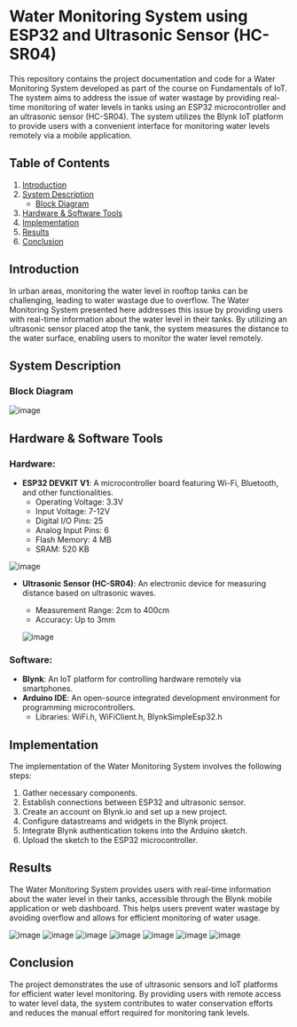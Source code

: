 # Water Monitoring System using ESP32 and Ultrasonic Sensor (HC-SR04)

This repository contains the project documentation and code for a Water Monitoring System developed as part of the course on Fundamentals of IoT. The system aims to address the issue of water wastage by providing real-time monitoring of water levels in tanks using an ESP32 microcontroller and an ultrasonic sensor (HC-SR04). The system utilizes the Blynk IoT platform to provide users with a convenient interface for monitoring water levels remotely via a mobile application.

## Table of Contents

1. [Introduction](#introduction)
2. [System Description](#system-description)
   - [Block Diagram](#block-diagram)
3. [Hardware & Software Tools](#hardware-and-software-tools)
4. [Implementation](#implementation)
5. [Results](#results)
6. [Conclusion](#conclusion)

## Introduction

In urban areas, monitoring the water level in rooftop tanks can be challenging, leading to water wastage due to overflow. The Water Monitoring System presented here addresses this issue by providing users with real-time information about the water level in their tanks. By utilizing an ultrasonic sensor placed atop the tank, the system measures the distance to the water surface, enabling users to monitor the water level remotely.

## System Description

### Block Diagram

![image](https://github.com/karthikeyarama/WaterLevelMonitoringSystem/assets/93872893/47d6f1f5-f29e-4653-826b-59d4c92c8469)


## Hardware & Software Tools

### Hardware:
- **ESP32 DEVKIT V1**: A microcontroller board featuring Wi-Fi, Bluetooth, and other functionalities.
  - Operating Voltage: 3.3V
  - Input Voltage: 7-12V
  - Digital I/O Pins: 25
  - Analog Input Pins: 6
  - Flash Memory: 4 MB
  - SRAM: 520 KB
 
![image](https://github.com/karthikeyarama/WaterLevelMonitoringSystem/assets/93872893/c1af6f00-de3b-4547-b46d-3881dded1945)

- **Ultrasonic Sensor (HC-SR04)**: An electronic device for measuring distance based on ultrasonic waves.
  - Measurement Range: 2cm to 400cm
  - Accuracy: Up to 3mm
 

  ![image](https://github.com/karthikeyarama/WaterLevelMonitoringSystem/assets/93872893/da41bc86-0ddf-4d28-8f72-3b1727cd4ba6)


### Software:
- **Blynk**: An IoT platform for controlling hardware remotely via smartphones.
- **Arduino IDE**: An open-source integrated development environment for programming microcontrollers.
  - Libraries: WiFi.h, WiFiClient.h, BlynkSimpleEsp32.h

## Implementation

The implementation of the Water Monitoring System involves the following steps:
1. Gather necessary components.
2. Establish connections between ESP32 and ultrasonic sensor.
3. Create an account on Blynk.io and set up a new project.
4. Configure datastreams and widgets in the Blynk project.
5. Integrate Blynk authentication tokens into the Arduino sketch.
6. Upload the sketch to the ESP32 microcontroller.

## Results

The Water Monitoring System provides users with real-time information about the water level in their tanks, accessible through the Blynk mobile application or web dashboard. This helps users prevent water wastage by avoiding overflow and allows for efficient monitoring of water usage.


![image](https://github.com/karthikeyarama/WaterLevelMonitoringSystem/assets/93872893/922f5d25-d74d-42b0-bc26-59e4b0a440b6)
![image](https://github.com/karthikeyarama/WaterLevelMonitoringSystem/assets/93872893/7c4e1990-bfdc-41b3-aeb6-6365a37e5f43)
![image](https://github.com/karthikeyarama/WaterLevelMonitoringSystem/assets/93872893/ea40bb24-47a6-4b82-9092-beb612cd3a05)
![image](https://github.com/karthikeyarama/WaterLevelMonitoringSystem/assets/93872893/723cf724-4147-43be-afcf-2ede171c2894)
![image](https://github.com/karthikeyarama/WaterLevelMonitoringSystem/assets/93872893/0a606ff8-bb7b-43ea-abec-3183d3d66acb)
![image](https://github.com/karthikeyarama/WaterLevelMonitoringSystem/assets/93872893/cb7bb72e-38aa-475e-b5ac-c41b5b5f913f)
![image](https://github.com/karthikeyarama/WaterLevelMonitoringSystem/assets/93872893/1aa84731-4ed2-4d0f-8acb-7bfe31d5b179)


## Conclusion

The project demonstrates the use of ultrasonic sensors and IoT platforms for efficient water level monitoring. By providing users with remote access to water level data, the system contributes to water conservation efforts and reduces the manual effort required for monitoring tank levels.
